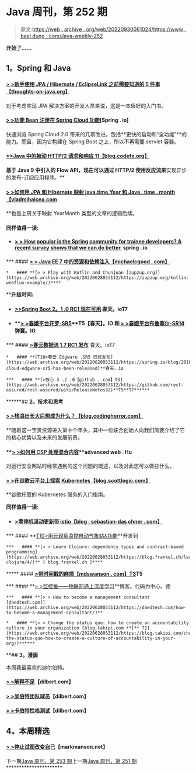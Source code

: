 # Java 周刊，第 252 期

> 原文:[https://web . archive . org/web/20220930061024/https://www . bael dung . com/Java-weekly-252](https://web.archive.org/web/20220930061024/https://www.baeldung.com/java-weekly-252)

**开始了……**

## **1。Spring 和 Java**

#### **[> >新手使用 JPA / Hibernate / EclipseLink 之前需要知道的 5 件事【thoughts-on-java.org】](https://web.archive.org/web/20220628053112/https://www.thoughts-on-java.org/5-things-beginners-need-to-know-before-using-jpa-hibernate-eclipselink/)**

对于考虑实现 JPA 解决方案的开发人员来说，这是一本很好的入门书。

#### **[> >功能 Bean 注册在 Spring Cloud 功能](https://web.archive.org/web/20220628053112/https://spring.io/blog/2018/10/22/functional-bean-registrations-in-spring-cloud-function)[**Spring . io**]**

快速浏览 Spring Cloud 2.0 带来的几项改进，包括**更快的启动和“全功能”**的能力。而且，因为它构建在 Spring Boot 之上，所以不再需要 servlet 容器。

#### **[>>Java 中的被动 HTTP/2 请求和响应 11【blog.codefx.org】](https://web.archive.org/web/20220628053112/https://blog.codefx.org/java/reactive-http-2-requests-responses/)**

 **基于 Java 9 中引入的 Flow API，现在可以通过 HTTP/2 使用反应流来**实现异步的发布-订阅应用程序。**

#### **[> >如何用 JPA 和 Hibernate 映射 java.time.Year 和 Java . time . month【vladmihalcea.com](https://web.archive.org/web/20220628053112/https://vladmihalcea.com/java-time-year-month-jpa-hibernate/)**

 **也是上周关于映射 YearMonth 类型的文章的逻辑后续。

#### **同样值得一读:**

*   #### **[> > How popular is the Spring community for trainee developers? A recent survey shows that we can do better.](https://web.archive.org/web/20220628053112/https://spring.io/blog/2018/10/18/how-welcoming-is-the-spring-community-for-apprentice-developers-a-recent-survey-says-we-can-do-better)** spring . io

***   #### **[> > Java EE 7 中的资源和依赖注入【michaelcgood . com】](https://web.archive.org/web/20220628053112/http://michaelcgood.com/resource-dependency-injection-java-ee-7/)**

    *   #### **[> > Play with Kotlin and Chunjuan [zupzup.org]](https://web.archive.org/web/20220628053112/https://zupzup.org/kotlin-webflux-example/)**** 

 ****升级时间:**

*   #### **[>>Spring Boot 2。1 .0 RC1 现在可用](https://web.archive.org/web/20220628053112/https://spring.io/blog/2018/10/17/spring-boot-2-1-0-rc1-available-now)** 春天。ioT7

*   #### **[> >春娥平台开罗-SR5](https://web.archive.org/web/20220628053112/https://spring.io/blog/2018/10/18/spring-io-platform-cairo-sr5)**T5【春天】。IO **和** **[> >春娥平台布鲁塞尔-SR14](https://web.archive.org/web/20220628053112/https://spring.io/blog/2018/10/18/spring-io-platform-brussels-sr14)** 弹簧。IO

***   #### **[>春云数据流 1.7 RC1 发布](https://web.archive.org/web/20220628053112/https://spring.io/blog/2018/10/19/spring-cloud-data-flow-1-7-rc1-released)** 春天。ioT7

    *   #### **[T10>春云 Edgware .SR5 已经发布](https://web.archive.org/web/20220628053112/https://spring.io/blog/2018/10/17/spring-cloud-edgware-sr5-has-been-released)**春天。io

    ***   #### **[>放心 3 .2 .0【github . com】T3](https://web.archive.org/web/20220628053112/https://github.com/rest-assured/rest-assured/wiki/ReleaseNotes32)**T5**T7****** 

 ******## **2。技术和思考**

#### **[> >栈溢出长大后想成为什么？【blog.codinghorror.com】](https://web.archive.org/web/20220628053112/https://blog.codinghorror.com/what-does-stack-overflow-want-to-be-when-it-grows-up/)**

 **随着这一宝贵资源进入第十个年头，其中一位联合创始人向我们简要介绍了它的核心优势以及未来的发展前景。

#### **[> >如何用 CSP 处理混合内容](https://web.archive.org/web/20220628053112/https://advancedweb.hu/2018/10/23/csp_mixed_content/)**advanced web . Hu

对运行安全网站时经常遇到的这个问题的概述，以及对此您可以做些什么。

#### **[> >在谷歌云平台上探索 Kubernetes【blog.scottlogic.com】](https://web.archive.org/web/20220628053112/https://blog.scottlogic.com/2018/10/23/exploring-kubernetes-on-the-google-cloud-platform.html)**

 **谷歌托管的 Kubernetes 服务的入门指南。

**同样值得一读:**

*   #### **[>零停机滚动更新带 istio【blog . sebastian-das chner . com】](https://web.archive.org/web/20220628053112/https://blog.sebastian-daschner.com/entries/zero-downtime-updates-istio)**

***   #### **[T10>用云观察监控自动气象站λ功能](https://web.archive.org/web/20220628053112/https://dev.to/frosnerd/monitoring-aws-lambda-functions-with-cloudwatch-1nap)**开发到

    ***   #### **[> > Learn Clojure: dependency types and contract-based programming](https://web.archive.org/web/20220628053112/https://blog.frankel.ch/learning-clojure/4/)** [ blog.frankel.ch ]**** 

 *****   #### **[>带时间戳的麻烦【mdswanson . com】T3](https://web.archive.org/web/20220628053112/https://mdswanson.com/blog/2018/10/22/trouble-with-timestamps.html)**T5****

***   #### **[> >监控鱼——物联网遇上深度学习](https://web.archive.org/web/20220628053112/https://blog.codecentric.de/en/2018/10/monitorfish-internet-of-things-meets-deep-learning/)**博客。代码为中心。德

    ***   #### **[> > How to become a management consultant [daedtech.com]](https://web.archive.org/web/20220628053112/https://daedtech.com/how-to-become-a-management-consultant/)**

    *   #### **[> > Change the status quo: how to create an accountability culture in your organization [blog.takipi.com **]** T2](https://web.archive.org/web/20220628053112/https://blog.takipi.com/changing-the-status-quo-how-to-create-a-culture-of-accountability-in-your-org/)****** 

 **## **3。漫画**

本周我最喜欢的迪尔伯特。

#### **[> >解释不足](https://web.archive.org/web/20220628053112/http://dilbert.com/strip/2018-10-24)**【dilbert.com】

#### **[> >呆伯特团队球员](https://web.archive.org/web/20220628053112/http://dilbert.com/strip/2018-10-21)**【dilbert.com】

#### **[> >卡伯特性格测试](https://web.archive.org/web/20220628053112/http://dilbert.com/strip/2018-10-22)**【dilbert.com】

## **4。本周精选**

#### **[> >停止试图改变自己](https://web.archive.org/web/20220628053112/https://markmanson.net/stop-trying-to-change-yourself)**【markmanson.net】

下一期[Java 周刊，第 253 期](/web/20220628053112/https://www.baeldung.com/java-weekly-253)上一期[Java 周刊，第 251 期](/web/20220628053112/https://www.baeldung.com/java-weekly-251)**********************